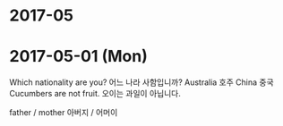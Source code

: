 # 2017-05

# 2017-05-01 (Mon)

Which nationality are you? 어느 나라 사함입니까?
Australia  호주
China      중국
Cucumbers are not fruit. 오이는 과일이 아닙니다.   

father / mother   아버지 / 어머이
